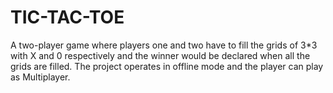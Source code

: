 # TIC-TAC-TOE
A two-player game where players one and two have to fill the grids of 3*3 with X and 0 respectively and the winner would be declared when all the grids are filled. The project operates in offline mode and the player can play as Multiplayer.
